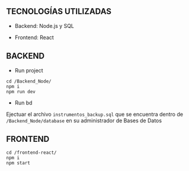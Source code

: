 ##  TECNOLOGÍAS UTILIZADAS
* Backend: Node.js y SQL

* Frontend: React

##  BACKEND
* Run project

```
cd /Backend_Node/
npm i
npm run dev
```

* Run bd

Ejectuar el archivo `instrumentos_backup.sql` que se encuentra dentro de `/Backend_Node/database` en su administrador de Bases de Datos


##  FRONTEND
```
cd /frontend-react/
npm i
npm start
```
